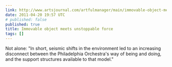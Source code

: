 ```yaml
---
link: http://www.artsjournal.com/artfulmanager/main/immovable-object-meets-unstopp.php
date: 2011-04-20 19:57 UTC
# published: false
published: true
title: Immovable object meets unstoppable force
tags: []
---
```


Not alone: "In short, seismic shifts in the environment led to an increasing disconnect between the Philadelphia Orchestra's way of being and doing, and the support structures available to that model."
